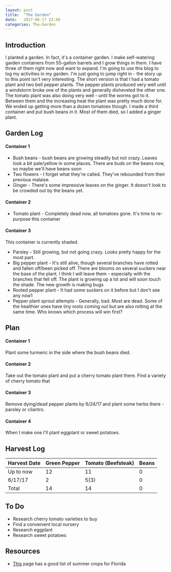 ```yaml
---
layout: post
title:  "The Garden"
date:   2017-06-17 22:49
categories: The-Garden
---
```


## Introduction ##

I planted a garden. In fact, it's a container garden. I make self-watering garden containers from 55-gallon barrels and I grow things in them. I have three of them right now and want to expand. I'm going to use this blog to log my activities in my garden. I'm just going to jump right in - the story up to this point isn't very interesting. The short version is that I had a tomato plant and two bell pepper plants. The pepper plants produced very well until a windstorm broke one of the plants and generally disheveled the other one. The tomato plant was also doing very well - until the worms got to it. Between them and the increasing heat the plant was pretty much done for. We ended up getting more than a dozen tomatoes though. I made a third container and put bush beans in it. Most of them died, so I added a ginger plant. 

## Garden Log ##

#### Container 1

* Bush beans - bush beans are growing steadily but not crazy. Leaves look a bit pale/yellow in some places. There are buds on the beans now, so maybe we'll have beans soon
* Two flowers - I forget what they're called. They've rebounded from their previous malaise. 
* Ginger - There's some impressive leaves on the ginger. It doesn't look to be crowded out by the beans yet. 

#### Container 2

* Tomato plant - Completely dead now, all tomatoes gone. It's time to re-purpose this container

#### Container 3

This container is currently shaded.

* Parsley - Still growing, but not going crazy. Looks pretty happy for the most part. 
* Big pepper plant - It's still alive, though several branches have rotted and fallen off/been picked off.  There are blooms on several suckers near the base of the plant. I think I will leave them - especially with the branches that fell off. The plant is growing up a lot and will soon touch the shade. The new growth is making bugs
* Rooted pepper plant - It had some suckers on it before but I don't see any now1
* Pepper plant sprout attempts - Generally, bad. Most are dead. Some of the healthier ones have tiny roots coming out but are also rotting at the same time. Who knows which process will win first?

## Plan ##

#### Container 1

Plant some turmeric in the side where the bush beans died.

#### Container 2

Take out the tomato plant and put a cherry tomato plant there. Find a variety of cherry tomato that 

#### Container 3

Remove dying/dead pepper plants by 6/24/17 and plant some herbs there - parsley or cilantro.

#### Container 4

When I make one I'll plant eggplant or sweet potatoes.

## Harvest Log ##

| Harvest Date | Green Pepper | Tomato (Beefsteak) | Beans |
|--------------|--------------|--------------------|-------|
| Up to now | 12 | 11 | 0 |
| 6/17/17 | 2 | 5(3) | 0 |
| Total | 14 | 14 | 0 |


## To Do ##

* Research cherry tomato varieties to buy
* Find a convenient local nursery
* Research eggplant
* Research sweet potatoes

## Resources ##
* [This](http://www.foginfo.org/2014/06/05/summer-gardening-in-florida-its-hot-hot-hot/) page has a good list of summer crops for Florida
